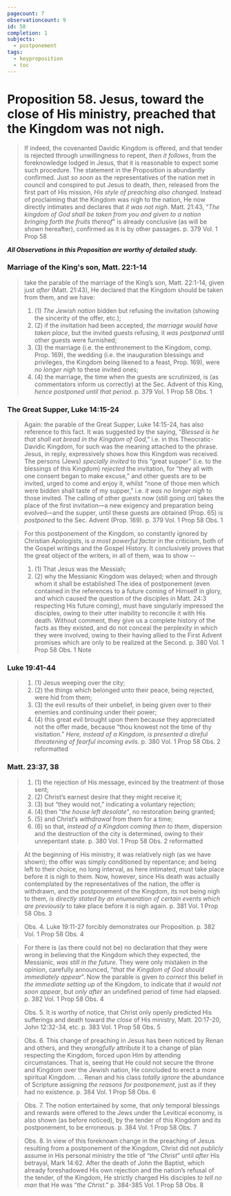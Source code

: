 ```yaml
---
pagecount: 7
observationcount: 9
id: 58
completion: 1
subjects:
  - postponement
tags:
  - keyproposition
  - toc
---
```

# Proposition 58. Jesus, toward the close of His ministry, preached that the Kingdom was not nigh.

>If indeed, the covenanted Davidic Kingdom is offered, and that tender is rejected through unwillingness to repent, *then it follows*, from the foreknowledge lodged in Jesus, that it is reasonable to expect some such procedure. The statement in the Proposition is abundantly confirmed. Just *so soon* as the representatives of the nation met in council and conspired to put Jesus to death, *then*, released from the first part of His mission, *His style of preaching also changed*. Instead of proclaiming that the Kingdom was nigh to the nation, He now directly intimates and declares that *it was not nigh*. Matt. 21:43, “*The kingdom of God shall be taken from you and given to a nation bringing forth the fruits thereof*” is already conclusive (as will be shown hereafter), confirmed as it is by other passages.
>p. 379 Vol. 1 Prop 58

***All Observations in this Proposition are worthy of detailed study.***

### Marriage of the King's son, Matt. 22:1-14
>take the parable of the marriage of the King’s son, Matt. 22:1-14, given just *after* (Matt. 21:43), He declared that the Kingdom should be taken from them, and we have: 
>1. (1) *The Jewish nation* bidden but refusing the invitation (showing the sincerity of the offer, etc.); 
>2. (2) if the invitation had been accepted, *the marriage would have taken place*, but the invited guests refusing, it *was postponed* until other guests were furnished; 
>3. (3) the marriage (i.e. the enthronement to the Kingdom, comp. Prop. 169), the wedding (i.e. the inauguration blessings and privileges, the Kingdom being likened to a feast, Prop. 169), were *no longer nigh* to these invited ones; 
>4. (4) the marriage, the time when the guests are scrutinized, is (as commentators inform us correctly) at the Sec. Advent of this King, *hence postponed until that period*.
> p. 379 Vol. 1 Prop 58 Obs. 1

### The Great Supper, Luke 14:15-24
>Again: the parable of the Great Supper, Luke 14:15-24, has also reference to this fact. It was suggested by the saying, “*Blessed is he that shall eat bread in the Kingdom of God*,” i.e. in this Theocratic-Davidic Kingdom, for such was the meaning attached to the phrase. Jesus, in reply, expressively shows how this Kingdom was received. The persons (Jews) *specially invited* to this “great supper” (i.e. to the blessings of this Kingdom) *rejected* the invitation, for “they all with one consent began to make excuse,” and other guests are to be invited, urged to come and enjoy it, whilst “none of those men which were bidden shall taste of my supper,” i.e. *it was no longer nigh* to those invited. The calling of other guests now (still going on) takes the place of the first invitation—a new exigency and preparation being evolved—and the supper, until these guests are obtained (Prop. 65) is *postponed* to the Sec. Advent (Prop. 169).
>p. 379 Vol. 1 Prop 58 Obs. 1

>For this postponement of the Kingdom, so constantly ignored by Christian Apologists, is *a most powerful factor* in the criticism, both of the Gospel writings and the Gospel History.  It conclusively proves that the great object of the writers, in all of them, was to show -- 
>1. (1) That Jesus was the Messiah; 
>2. (2) why the Messianic Kingdom was delayed; when and through whom it shall be established
>The idea of postponement (even contained in the references to a future coming of Himself in glory, and which caused the question of the disciples in Matt. 24:3 respecting His future coming), must have singularly impressed the disciples, owing to their utter inability to reconcile it with His death. Without comment, they give us a complete history of the facts as they existed, and do not conceal the perplexity in which they were involved, owing to their having allied to the First Advent promises which are only to be realized at the Second.
>p. 380 Vol. 1 Prop 58 Obs. 1 Note
### Luke 19:41-44
>1. (1) Jesus weeping over the city; 
>2. (2) the things which belonged unto their peace, being rejected, were hid from them; 
>3. (3) the evil results of their unbelief, in being given over to their enemies and continuing under their power; 
>4. (4) this great evil brought upon them because they appreciated not the offer made, because “thou knowest not the time of thy visitation.” *Here, instead of a Kingdom, is presented a direful threatening of fearful incoming evils*.
>p. 380 Vol. 1 Prop 58 Obs. 2 reformatted
### Matt. 23:37, 38
>1. (1) the rejection of His message, evinced by the treatment of those sent; 
>2. (2) Christ’s earnest desire that they might receive it; 
>3. (3) but “they would not,” indicating a voluntary rejection; 
>4. (4) then “*the house left desolate*", no restoration being granted; 
>5. (5) and Christ’s *withdrawal* from them for a time; 
>6. (6) so that, *instead of a Kingdom coming then to them*, dispersion and the destruction of the city is determined, owing to their unrepentant state.
>p. 380 Vol. 1 Prop 58 Obs. 2 reformatted

>At the beginning of His ministry, it was relatively nigh (as we have shown); the offer was simply conditioned by repentance; and being left to their choice, no long interval, as here intimated, must take place before it is nigh to them. Now, however, since His death was actually contemplated by the representatives of the nation, the offer is withdrawn, and the postponement of the Kingdom, its not being nigh to them, *is directly stated by an enumeration of certain events which are previously* to take place before it is nigh again.
>p. 381 Vol. 1  Prop 58 Obs. 3

>Obs. 4. Luke 19:11-27 forcibly demonstrates our Proposition.
>p. 382 Vol. 1  Prop 58 Obs. 4

>For there is (as there could not be) no declaration that they were wrong in believing that the Kingdom which they expected, the Messianic, *was still in the future*. They were only mistaken in the opinion, carefully announced, “*that the Kingdom of God should immediately appear*”. Now the parable is given *to correct* this belief in *the immediate setting up* of the Kingdom, to indicate that *it would not soon appear*, but *only after* an undefined period of time had elapsed.
>p. 382 Vol. 1  Prop 58 Obs. 4

>Obs. 5. It is worthy of notice, that Christ only openly predicted His sufferings and death toward *the close* of His ministry, Matt. 20:17-20, John 12:32-34, etc.
>p. 383 Vol. 1  Prop 58 Obs. 5

>Obs. 6. This change of preaching in Jesus has been noticed by Renan and others, and they *wrongfully* attribute it to a change of plan respecting the Kingdom, forced upon Him by attending circumstances. That is, seeing that He could not secure the throne and Kingdom over the Jewish nation, He concluded to erect a more spiritual Kingdom.
>...
>Renan and his class *totally ignore* the abundance of Scripture assigning *the reasons for postponement*, just as if they had no existence.
>p. 384 Vol. 1  Prop 58 Obs. 6

>Obs. 7. The notion entertained by some, that *only* temporal blessings and rewards were offered to the Jews under the Levitical economy, is also shown (as before noticed), by the tender of this Kingdom and its postponement, to be erroneous.
>p. 384 Vol. 1  Prop 58 Obs. 7

>Obs. 8. In view of this foreknown change in the preaching of Jesus resulting from a postponement of the Kingdom, Christ did not *publicly* assume in His personal ministry the title of “*the Christ*” until *after* His betrayal, Mark 14:62. After the death of John the Baptist, which already foreshadowed His own rejection and the nation’s refusal of the tender, of the Kingdom, He strictly charged His disciples *to tell no man* that He was “*the Christ*.”
>p. 384-385 Vol. 1  Prop 58 Obs. 8